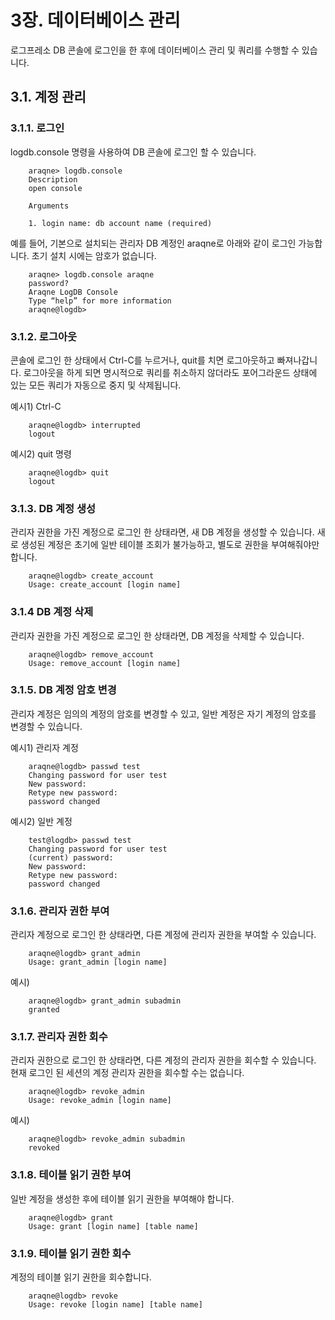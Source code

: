 # 3장. 데이터베이스 관리 #

로그프레소 DB 콘솔에 로그인을 한 후에 데이터베이스 관리 및 쿼리를 수행할 수 있습니다.

## 3.1. 계정 관리 ##

### 3.1.1. 로그인 ###

logdb.console 명령을 사용하여 DB 콘솔에 로그인 할 수 있습니다.

~~~~
    araqne> logdb.console
    Description
    open console

    Arguments

    1. login name: db account name (required)
~~~~

예를 들어, 기본으로 설치되는 관리자 DB 계정인 araqne로 아래와 같이 로그인 가능합니다. 초기 설치 시에는 암호가 없습니다.

~~~~
    araqne> logdb.console araqne
    password?
    Araqne LogDB Console
    Type “help” for more information
	araqne@logdb>
~~~~

### 3.1.2. 로그아웃 ###

콘솔에 로그인 한 상태에서 Ctrl-C를 누르거나, quit를 치면 로그아웃하고 빠져나갑니다. 로그아웃을 하게 되면 명시적으로 쿼리를 취소하지 않더라도 포어그라운드 상태에 있는 모든 쿼리가 자동으로 중지 및 삭제됩니다.

예시1) Ctrl-C

~~~~
    araqne@logdb> interrupted
    logout
~~~~

예시2) quit 명령

~~~~
    araqne@logdb> quit
    logout
~~~~

### 3.1.3. DB 계정 생성 ###

관리자 권한을 가진 계정으로 로그인 한 상태라면, 새 DB 계정을 생성할 수 있습니다. 새로 생성된 계정은 초기에 일반 테이블 조회가 불가능하고, 별도로 권한을 부여해줘야만 합니다.

~~~~
    araqne@logdb> create_account
    Usage: create_account [login name]
~~~~

### 3.1.4 DB 계정 삭제 ###

관리자 권한을 가진 계정으로 로그인 한 상태라면, DB 계정을 삭제할 수 있습니다.

~~~~
    araqne@logdb> remove_account
    Usage: remove_account [login name]
~~~~

### 3.1.5. DB 계정 암호 변경 ###

관리자 계정은 임의의 계정의 암호를 변경할 수 있고, 일반 계정은 자기 계정의 암호를 변경할 수 있습니다.

예시1) 관리자 계정

~~~~
    araqne@logdb> passwd test
    Changing password for user test
    New password:
    Retype new password:
	password changed
~~~~

예시2) 일반 계정

~~~~
    test@logdb> passwd test
    Changing password for user test
    (current) password:
    New password:
    Retype new password:
    password changed
~~~~

### 3.1.6. 관리자 권한 부여 ###

관리자 계정으로 로그인 한 상태라면, 다른 계정에 관리자 권한을 부여할 수 있습니다.

~~~~
    araqne@logdb> grant_admin
    Usage: grant_admin [login name]
~~~~

예시)

~~~~
    araqne@logdb> grant_admin subadmin
    granted
~~~~

### 3.1.7. 관리자 권한 회수 ###

관리자 권한으로 로그인 한 상태라면, 다른 계정의 관리자 권한을 회수할 수 있습니다. 현재 로그인 된 세션의 계정 관리자 권한을 회수할 수는 없습니다.

~~~~
    araqne@logdb> revoke_admin
    Usage: revoke_admin [login name]
~~~~

예시)

~~~~
    araqne@logdb> revoke_admin subadmin
    revoked
~~~~

### 3.1.8. 테이블 읽기 권한 부여 ###

일반 계정을 생성한 후에 테이블 읽기 권한을 부여해야 합니다.

~~~~
    araqne@logdb> grant
    Usage: grant [login name] [table name]
~~~~

### 3.1.9. 테이블 읽기 권한 회수 ###

계정의 테이블 읽기 권한을 회수합니다.

~~~~
    araqne@logdb> revoke
    Usage: revoke [login name] [table name]
~~~~

